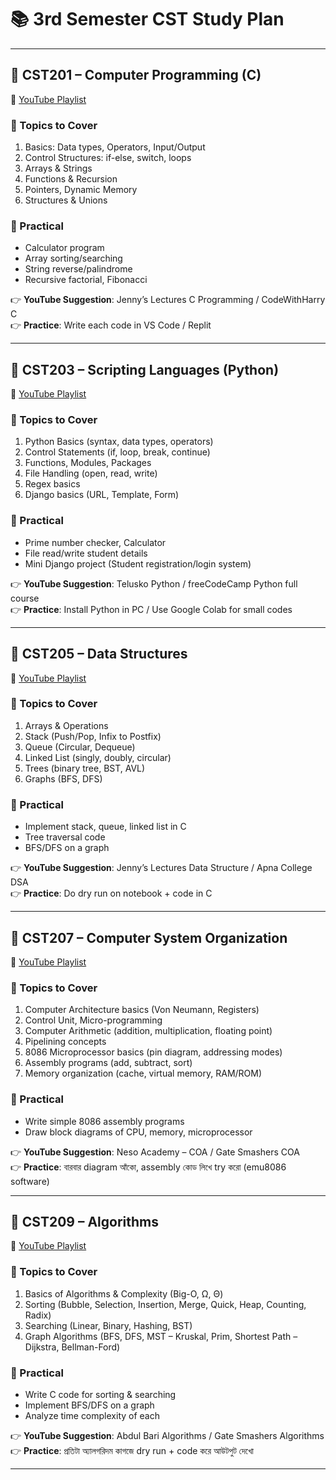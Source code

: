# 📚 3rd Semester CST Study Plan  

---

## 📘 CST201 – Computer Programming (C)  
🔗 [YouTube Playlist](https://youtu.be/aZb0iu4uGwA)

### 🔹 Topics to Cover  
1. Basics: Data types, Operators, Input/Output  
2. Control Structures: if-else, switch, loops  
3. Arrays & Strings  
4. Functions & Recursion  
5. Pointers, Dynamic Memory  
6. Structures & Unions  

### 🔹 Practical  
- Calculator program  
- Array sorting/searching  
- String reverse/palindrome  
- Recursive factorial, Fibonacci  

👉 **YouTube Suggestion**: Jenny’s Lectures C Programming / CodeWithHarry C  
👉 **Practice**: Write each code in VS Code / Replit  

---

## 📘 CST203 – Scripting Languages (Python)  
🔗 [YouTube Playlist](https://youtu.be/eWRfhZUzrAc)

### 🔹 Topics to Cover  
1. Python Basics (syntax, data types, operators)  
2. Control Statements (if, loop, break, continue)  
3. Functions, Modules, Packages  
4. File Handling (open, read, write)  
5. Regex basics  
6. Django basics (URL, Template, Form)  

### 🔹 Practical  
- Prime number checker, Calculator  
- File read/write student details  
- Mini Django project (Student registration/login system)  

👉 **YouTube Suggestion**: Telusko Python / freeCodeCamp Python full course  
👉 **Practice**: Install Python in PC / Use Google Colab for small codes  

---

## 📘 CST205 – Data Structures  
🔗 [YouTube Playlist](https://youtube.com/playlist?list=PLdo5W4Nhv31bbKJzrsKfMpo_grxuLl8LU)

### 🔹 Topics to Cover  
1. Arrays & Operations  
2. Stack (Push/Pop, Infix to Postfix)  
3. Queue (Circular, Dequeue)  
4. Linked List (singly, doubly, circular)  
5. Trees (binary tree, BST, AVL)  
6. Graphs (BFS, DFS)  

### 🔹 Practical  
- Implement stack, queue, linked list in C  
- Tree traversal code  
- BFS/DFS on a graph  

👉 **YouTube Suggestion**: Jenny’s Lectures Data Structure / Apna College DSA  
👉 **Practice**: Do dry run on notebook + code in C  

---

## 📘 CST207 – Computer System Organization  
🔗 [YouTube Playlist](https://youtube.com/playlist?list=PLBlnK6fEyqRgLLlzdgiTUKULKJPYc0A4q)

### 🔹 Topics to Cover  
1. Computer Architecture basics (Von Neumann, Registers)  
2. Control Unit, Micro-programming  
3. Computer Arithmetic (addition, multiplication, floating point)  
4. Pipelining concepts  
5. 8086 Microprocessor basics (pin diagram, addressing modes)  
6. Assembly programs (add, subtract, sort)  
7. Memory organization (cache, virtual memory, RAM/ROM)  

### 🔹 Practical  
- Write simple 8086 assembly programs  
- Draw block diagrams of CPU, memory, microprocessor  

👉 **YouTube Suggestion**: Neso Academy – COA / Gate Smashers COA  
👉 **Practice**: বারবার diagram আঁকো, assembly কোড লিখে try করো (emu8086 software)  

---

## 📘 CST209 – Algorithms  
🔗 [YouTube Playlist](https://youtube.com/playlist?list=PLxCzCOWd7aiHcmS4i14bI0VrMbZTUvlTa)

### 🔹 Topics to Cover  
1. Basics of Algorithms & Complexity (Big-O, Ω, Θ)  
2. Sorting (Bubble, Selection, Insertion, Merge, Quick, Heap, Counting, Radix)  
3. Searching (Linear, Binary, Hashing, BST)  
4. Graph Algorithms (BFS, DFS, MST – Kruskal, Prim, Shortest Path – Dijkstra, Bellman-Ford)  

### 🔹 Practical  
- Write C code for sorting & searching  
- Implement BFS/DFS on a graph  
- Analyze time complexity of each  

👉 **YouTube Suggestion**: Abdul Bari Algorithms / Gate Smashers Algorithms  
👉 **Practice**: প্রতিটা অ্যালগরিদম কাগজে dry run + code করে আউটপুট দেখো  

---
